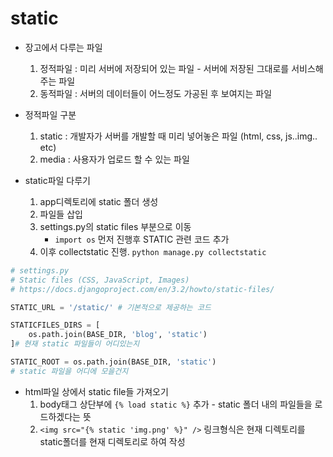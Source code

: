 # static

- 장고에서 다루는 파일

  1. 정적파일 : 미리 서버에 저장되어 있는 파일 - 서버에 저장된 그대로를 서비스해주는 파일
  2. 동적파일 : 서버의 데이터들이 어느정도 가공된 후 보여지는 파일

- 정적파일 구분

  1. static : 개발자가 서버를 개발할 때 미리 넣어놓은 파일 (html, css, js..img.. etc)
  2. media : 사용자가 업로드 할 수 있는 파일

- static파일 다루기
  1. app디렉토리에 static 폴더 생성
  2. 파일들 삽입
  3. settings.py의 static files 부분으로 이동
     - `import os` 먼저 진행후 STATIC 관련 코드 추가
  4. 이후 collectstatic 진행. `python manage.py collectstatic`

```python
# settings.py
# Static files (CSS, JavaScript, Images)
# https://docs.djangoproject.com/en/3.2/howto/static-files/

STATIC_URL = '/static/' # 기본적으로 제공하는 코드

STATICFILES_DIRS = [
    os.path.join(BASE_DIR, 'blog', 'static')
]# 현재 static 파일들이 어디있는지

STATIC_ROOT = os.path.join(BASE_DIR, 'static')
# static 파일을 어디에 모을건지
```

- html파일 상에서 static file들 가져오기
  1. body태그 상단부에 `{% load static %}` 추가 - static 폴더 내의 파일들을 로드하겠다는 뜻
  2. `<img src="{% static 'img.png' %}" />` 링크형식은 현재 디렉토리를 static폴더를 현재 디렉토리로 하여 작성
